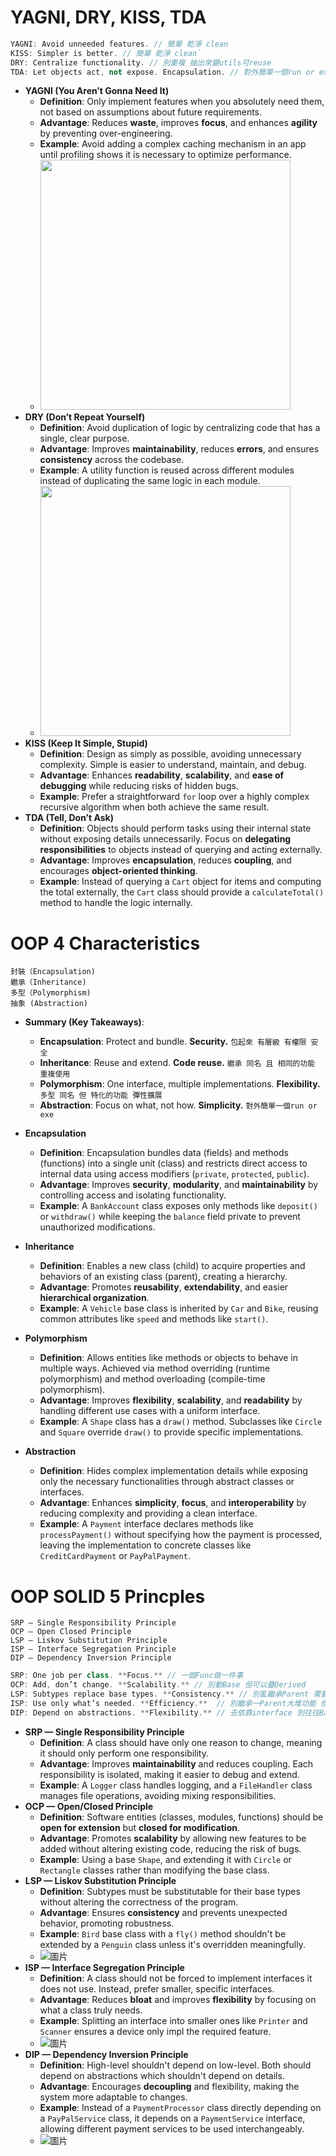 # YAGNI, DRY, KISS, TDA
```c++
YAGNI: Avoid unneeded features. // 簡單 乾淨 clean
KISS: Simpler is better. // 簡單 乾淨 clean`
DRY: Centralize functionality. // 別重複 抽出來變utils可reuse  
TDA: Let objects act, not expose. Encapsulation. // 對外簡單一個run or exe, 別把一整串pipeline的function分開來讓user在外面call
```

- **YAGNI (You Aren’t Gonna Need It)**  
  - **Definition**: Only implement features when you absolutely need them, not based on assumptions about future requirements.  
  - **Advantage**: Reduces **waste**, improves **focus**, and enhances **agility** by preventing over-engineering.  
  - **Example**: Avoid adding a complex caching mechanism in an app until profiling shows it is necessary to optimize performance.
  - <img src="https://github.com/user-attachments/assets/53eeb1e2-0212-40ea-8ff4-40c1b4340a15" width=400/>
- **DRY (Don’t Repeat Yourself)**  
  - **Definition**: Avoid duplication of logic by centralizing code that has a single, clear purpose.  
  - **Advantage**: Improves **maintainability**, reduces **errors**, and ensures **consistency** across the codebase.  
  - **Example**: A utility function is reused across different modules instead of duplicating the same logic in each module.
  - <img src="https://github.com/user-attachments/assets/4c517e3f-5f46-4742-be48-bc8e817d2664" width=400/>
- **KISS (Keep It Simple, Stupid)**  
  - **Definition**: Design as simply as possible, avoiding unnecessary complexity. Simple is easier to understand, maintain, and debug.  
  - **Advantage**: Enhances **readability**, **scalability**, and **ease of debugging** while reducing risks of hidden bugs.  
  - **Example**: Prefer a straightforward `for` loop over a highly complex recursive algorithm when both achieve the same result.
- **TDA (Tell, Don’t Ask)**  
  - **Definition**: Objects should perform tasks using their internal state without exposing details unnecessarily. Focus on **delegating responsibilities** to objects instead of querying and acting externally.  
  - **Advantage**: Improves **encapsulation**, reduces **coupling**, and encourages **object-oriented thinking**.  
  - **Example**: Instead of querying a `Cart` object for items and computing the total externally, the `Cart` class should provide a `calculateTotal()` method to handle the logic internally.

# OOP 4 Characteristics
```
封裝（Encapsulation)
繼承（Inheritance)
多型（Polymorphism) 
抽象 (Abstraction)
```

- **Summary (Key Takeaways)**:  
  - **Encapsulation**: Protect and bundle. **Security.**  `包起來 有層級 有權限 安全`
  - **Inheritance**: Reuse and extend. **Code reuse.** `繼承 同名 且 相同的功能 重複使用`
  - **Polymorphism**: One interface, multiple implementations. **Flexibility.** `多型 同名 但 特化的功能 彈性擴展`
  - **Abstraction**: Focus on what, not how. **Simplicity.** `對外簡單一個run or exe`

- **Encapsulation**  
  - **Definition**: Encapsulation bundles data (fields) and methods (functions) into a single unit (class) and restricts direct access to internal data using access modifiers (`private`, `protected`, `public`).  
  - **Advantage**: Improves **security**, **modularity**, and **maintainability** by controlling access and isolating functionality.  
  - **Example**: A `BankAccount` class exposes only methods like `deposit()` or `withdraw()` while keeping the `balance` field private to prevent unauthorized modifications.

- **Inheritance**  
  - **Definition**: Enables a new class (child) to acquire properties and behaviors of an existing class (parent), creating a hierarchy.  
  - **Advantage**: Promotes **reusability**, **extendability**, and easier **hierarchical organization**.  
  - **Example**: A `Vehicle` base class is inherited by `Car` and `Bike`, reusing common attributes like `speed` and methods like `start()`.

- **Polymorphism**  
  - **Definition**: Allows entities like methods or objects to behave in multiple ways. Achieved via method overriding (runtime polymorphism) and method overloading (compile-time polymorphism).  
  - **Advantage**: Improves **flexibility**, **scalability**, and **readability** by handling different use cases with a uniform interface.  
  - **Example**: A `Shape` class has a `draw()` method. Subclasses like `Circle` and `Square` override `draw()` to provide specific implementations.

- **Abstraction**  
  - **Definition**: Hides complex implementation details while exposing only the necessary functionalities through abstract classes or interfaces.  
  - **Advantage**: Enhances **simplicity**, **focus**, and **interoperability** by reducing complexity and providing a clean interface.  
  - **Example**: A `Payment` interface declares methods like `processPayment()` without specifying how the payment is processed, leaving the implementation to concrete classes like `CreditCardPayment` or `PayPalPayment`.


# OOP SOLID 5 Princples 
```
SRP — Single Responsibility Principle
OCP — Open Closed Principle
LSP — Liskov Substitution Principle
ISP — Interface Segregation Principle
DIP — Dependency Inversion Principle
```
```c++
SRP: One job per class. **Focus.** // 一個Func做一件事
OCP: Add, don’t change. **Scalability.** // 別動Base 但可以疊Derived
LSP: Subtypes replace base types. **Consistency.** // 別亂繼承Parent 需要是合理的Child 實作parent的func才有意義
ISP: Use only what’s needed. **Efficiency.**  // 別繼承一Parent大堆功能 但用到的少 要精簡 拆開
DIP: Depend on abstractions. **Flexibility.** // 去依靠interface 別往往Base靠
```

- **SRP — Single Responsibility Principle**
  - **Definition**: A class should have only one reason to change, meaning it should only perform one responsibility.
  - **Advantage**: Improves **maintainability** and reduces coupling. Each responsibility is isolated, making it easier to debug and extend.
  - **Example**: A `Logger` class handles logging, and a `FileHandler` class manages file operations, avoiding mixing responsibilities.
- **OCP — Open/Closed Principle**
  - **Definition**: Software entities (classes, modules, functions) should be **open for extension** but **closed for modification**.
  - **Advantage**: Promotes **scalability** by allowing new features to be added without altering existing code, reducing the risk of bugs.
  - **Example**: Using a base `Shape`, and extending it with `Circle` or `Rectangle` classes rather than modifying the base class.
- **LSP — Liskov Substitution Principle**
  - **Definition**: Subtypes must be substitutable for their base types without altering the correctness of the program.
  - **Advantage**: Ensures **consistency** and prevents unexpected behavior, promoting robustness.
  - **Example**: `Bird` base class with a `fly()` method shouldn't be extended by a `Penguin` class unless it's overridden meaningfully.
  - ![圖片](https://github.com/user-attachments/assets/48244641-29ca-44cf-8c20-82663297e7eb)
- **ISP — Interface Segregation Principle**
  - **Definition**: A class should not be forced to implement interfaces it does not use. Instead, prefer smaller, specific interfaces.
  - **Advantage**: Reduces **bloat** and improves **flexibility** by focusing on what a class truly needs.
  - **Example**: Splitting an interface into smaller ones like `Printer` and `Scanner` ensures a device only impl the required feature.
  - ![圖片](https://github.com/user-attachments/assets/184e0e54-b376-45dc-bc06-fe52ec3b86e3)
- **DIP — Dependency Inversion Principle**
  - **Definition**: High-level shouldn't depend on low-level. Both should depend on abstractions which shouldn't depend on details.
  - **Advantage**: Encourages **decoupling** and flexibility, making the system more adaptable to changes.
  - **Example**: Instead of a `PaymentProcessor` class directly depending on a `PayPalService` class, it depends on a `PaymentService` interface, allowing different payment services to be used interchangeably.
  - ![圖片](https://github.com/user-attachments/assets/6c2c1b3c-6d53-46d6-ab25-d6ea7452137a)
